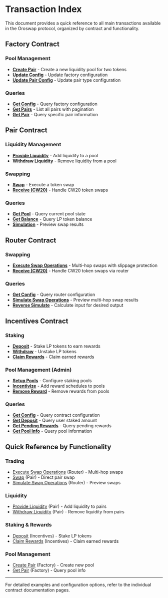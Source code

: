 # Transaction Index

This document provides a quick reference to all main transactions available in the Oroswap protocol, organized by contract and functionality.

## Factory Contract

### Pool Management
- **[Create Pair](factory.md#create-pair)** - Create a new liquidity pool for two tokens
- **[Update Config](factory.md#update-config)** - Update factory configuration
- **[Update Pair Config](factory.md#update-pair-config)** - Update pair type configuration

### Queries
- **[Get Config](factory.md#get-factory-configuration)** - Query factory configuration
- **[Get Pairs](factory.md#list-all-pairs)** - List all pairs with pagination
- **[Get Pair](factory.md#get-pair-information)** - Query specific pair information

## Pair Contract

### Liquidity Management
- **[Provide Liquidity](pairs.md#provide-liquidity)** - Add liquidity to a pool
- **[Withdraw Liquidity](pairs.md#withdraw-liquidity)** - Remove liquidity from a pool

### Swapping
- **[Swap](pairs.md#swap)** - Execute a token swap
- **[Receive (CW20)](pairs.md#receive)** - Handle CW20 token swaps

### Queries
- **[Get Pool](pairs.md#query-pool-information)** - Query current pool state
- **[Get Balance](pairs.md#query-liquidity-provider-balance)** - Query LP token balance
- **[Simulation](pairs.md#simulate-swap)** - Preview swap results

## Router Contract

### Swapping
- **[Execute Swap Operations](router.md#execute-swap-operations)** - Multi-hop swaps with slippage protection
- **[Receive (CW20)](router.md#receive)** - Handle CW20 token swaps via router

### Queries
- **[Get Config](router.md#get-router-configuration)** - Query router configuration
- **[Simulate Swap Operations](router.md#simulate-swap-operations)** - Preview multi-hop swap results
- **[Reverse Simulate](router.md#reverse-simulation)** - Calculate input for desired output

## Incentives Contract

### Staking
- **[Deposit](incentives.md#deposit)** - Stake LP tokens to earn rewards
- **[Withdraw](incentives.md#withdraw)** - Unstake LP tokens
- **[Claim Rewards](incentives.md#claim-rewards)** - Claim earned rewards

### Pool Management (Admin)
- **[Setup Pools](incentives.md#setup-pools)** - Configure staking pools
- **[Incentivize](incentives.md#incentivize)** - Add reward schedules to pools
- **[Remove Reward](incentives.md#remove-reward)** - Remove rewards from pools

### Queries
- **[Get Config](incentives.md#get-configuration)** - Query contract configuration
- **[Get Deposit](incentives.md#get-deposit)** - Query user staked amount
- **[Get Pending Rewards](incentives.md#get-pending-rewards)** - Query pending rewards
- **[Get Pool Info](incentives.md#get-pool-information)** - Query pool information

## Quick Reference by Functionality

### Trading
- [Execute Swap Operations](router.md#execute-swap-operations) (Router) - Multi-hop swaps
- [Swap](pairs.md#swap) (Pair) - Direct pair swap
- [Simulate Swap Operations](router.md#simulate-swap-operations) (Router) - Preview swaps

### Liquidity
- [Provide Liquidity](pairs.md#provide-liquidity) (Pair) - Add liquidity to pairs
- [Withdraw Liquidity](pairs.md#withdraw-liquidity) (Pair) - Remove liquidity from pairs

### Staking & Rewards
- [Deposit](incentives.md#deposit) (Incentives) - Stake LP tokens
- [Claim Rewards](incentives.md#claim-rewards) (Incentives) - Claim earned rewards

### Pool Management
- [Create Pair](factory.md#create-pair) (Factory) - Create new pool
- [Get Pair](factory.md#get-pair-information) (Factory) - Query pool info

---

For detailed examples and configuration options, refer to the individual contract documentation pages. 